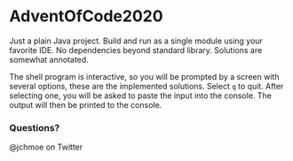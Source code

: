 # AdventOfCode2020

Just a plain Java project. Build and run as a single module using your favorite IDE. 
No dependencies beyond standard library. Solutions are somewhat annotated.

The shell program is interactive, so you will be prompted by a screen with several options, 
these are the implemented solutions. Select `q` to quit. After selecting one, you will be 
asked to paste the input into the console. The output will then be printed to the console.

### Questions?
@jchmoe on Twitter
